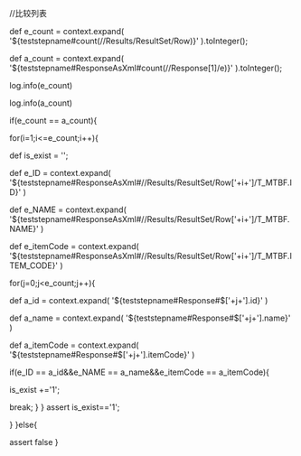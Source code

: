 //比较列表

def e_count = context.expand( '${teststepname#count(//Results/ResultSet/Row)}' ).toInteger();

def a_count = context.expand( '${teststepname#ResponseAsXml#count(//Response[1]/e)}' ).toInteger();

log.info(e_count)

log.info(a_count)

if(e_count == a_count){

for(i=1;i<=e_count;i++){

def is_exist = '';

def e_ID = context.expand( '${teststepname#ResponseAsXml#//Results/ResultSet/Row['+i+']/T_MTBF.ID}' ) 

def e_NAME = context.expand( '${teststepname#ResponseAsXml#//Results/ResultSet/Row['+i+']/T_MTBF.NAME}' ) 

def e_itemCode = context.expand( '${teststepname#ResponseAsXml#//Results/ResultSet/Row['+i+']/T_MTBF.ITEM_CODE}' ) 

for(j=0;j<e_count;j++){ 

def a_id = context.expand( '${teststepname#Response#$['+j+'].id}' ) 

def a_name = context.expand( '${teststepname#Response#$['+j+'].name}' ) 

def a_itemCode = context.expand( '${teststepname#Response#$['+j+'].itemCode}' ) 

if(e_ID == a_id&&e_NAME == a_name&&e_itemCode == a_itemCode){

is_exist +='1';

break;
}
}
assert is_exist=='1';

} 
}else{

assert false
}
